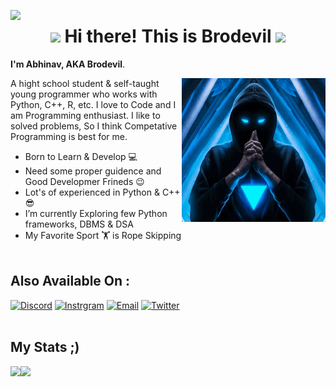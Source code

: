 
<img align="left" src="https://visitor-badge.laobi.icu/badge?page_id=Brodevil.Brodevil"/><h1 align="center">


<h1 align="center">
<img src="https://github.com/blackcater/blackcater/raw/main/images/Hi.gif" height="32" />
 Hi there! This is Brodevil
<img src="https://github.com/blackcater/blackcater/raw/main/images/Hi.gif" height="32" />
</h1>

**I'm Abhinav, AKA Brodevil**.<br>

 <img align='right' src="https://raw.githubusercontent.com/Brodevil/Brodevil/main/Brodevil.gif" width="230px" height = "230px">

A hight school student & self-taught young programmer who works with Python, C++, R, etc. I love to Code and I am Programming enthusiast.
I like to solved problems, So I think Competative Programming is best for me.

 - Born to Learn & Develop 💻
 - Need some proper guidence and Good Developmer Frineds 😉
 - Lot's of experienced in Python & C++ 😎
 - I’m currently Exploring few Python frameworks, DBMS & DSA 
 - My Favorite Sport 🏋️‍ is Rope Skipping <br><br>

## Also Available On :
[![Discord](https://img.shields.io/badge/Discord-252422.svg?style=for-the-badge&logo=discord)](https://discordapp.com/users/780449492620935168)
[![Instrgram](https://img.shields.io/badge/Instagram-252422.svg?style=for-the-badge&logo=instagram)](https://www.instagram.com/abhinav_c89/)
[![Email](https://img.shields.io/badge/Email-252422.svg?style=for-the-badge&logo=gmail)](mailto:brodevil89@gmail.com)
[![Twitter](https://img.shields.io/badge/Twitter-252422.svg?style=for-the-badge&logo=twitter)](https://twitter.com/Brodevil89)
<br><br>

## My Stats ;)
<img align="left" src="https://github-readme-stats.vercel.app/api?username=Brodevil&count_private=true&line_height=21&&hide_border=true&bg_color=0d1117&text_color=c9d1d9&title_color=50a6ff&icon_color=3572a5"/>
<img align="left" src="https://github-readme-stats.vercel.app/api/top-langs/?username=Brodevil&layout=compact&card_width=250&hide_border=true&bg_color=0d1117&text_color=c9d1d9&title_color=50a6ff&icon_color=3572a5"/><br>
<!-- <img align='center' src='https://metrics.lecoq.io/Brodevil'/> -->
 <!--  <div style="border-radius:10%;"><img width="180" align="right" src="https://github.com/Brodevil/Brodevil/raw/main/Brodevil.gif"></div> -->

